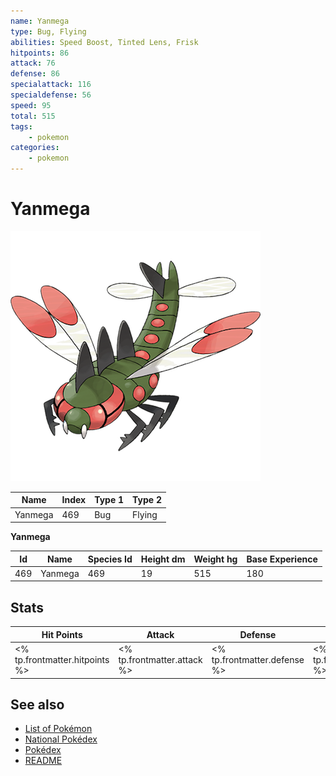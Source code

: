 ```yaml
---
name: Yanmega
type: Bug, Flying
abilities: Speed Boost, Tinted Lens, Frisk
hitpoints: 86
attack: 76
defense: 86
specialattack: 116
specialdefense: 56
speed: 95
total: 515
tags:
    - pokemon
categories:
    - pokemon
---
```


# Yanmega


![Yanmega](images/469.png)

| **Name** | **Index** | **Type 1** | **Type 2** |
|----|----|----|----|
| Yanmega | 469 | Bug | Flying  |

**Yanmega** 




| **Id** | **Name** | **Species Id** | **Height dm** | **Weight hg** | **Base Experience** |
|--------|----------|----------------|------------|------------|---------------------|
| 469 | Yanmega | 469 | 19 | 515 | 180 |



## Stats

| **Hit Points** | **Attack** | **Defense** | **Special Attack** | **Special Defense** | **Speed** | **Total** |
|----------------|------------|-------------|--------------------|---------------------|-----------|-----------|
| <% tp.frontmatter.hitpoints %> | <% tp.frontmatter.attack %> | <% tp.frontmatter.defense %> | <% tp.frontmatter.specialattack %> | <% tp.frontmatter.specialdefense %> | <% tp.frontmatter.speed %> | <% tp.frontmatter.total %> |

## See also

- [List of Pokémon](../pokemon.md)
- [National Pokédex](../national_pokedex.md)
- [Pokédex](../pokedex.md)
- [README](../README.md)
